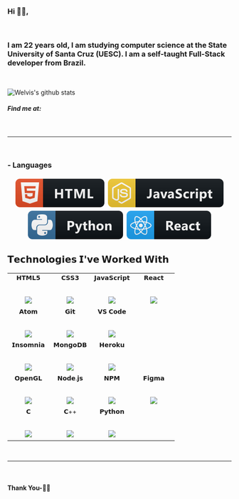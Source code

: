 ### Hi 🙋‍♂️,

<!--
**WelvisSS/WelvisSS** is a ✨ _special_ ✨ repository because its `README.md` (this file) appears on your GitHub profile.

Here are some ideas to get you started:

- 🔭 I’m currently working on ...
- 🌱 I’m currently learning ...
- 👯 I’m looking to collaborate on ...
- 🤔 I’m looking for help with ...
- 💬 Ask me about ...
- 📫 How to reach me: ...
- 😄 Pronouns: ...
- ⚡ Fun fact: ...
-->

<br />


### I am 22 years old, I am studying computer science at the State University of Santa Cruz (UESC). I am a self-taught Full-Stack developer from Brazil.
<br />

![Welvis's github stats](https://github-readme-stats.vercel.app/api?username=WelvisSS&show_icons=true&title_color=fff&icon_color=79ff97&text_color=9f9f9f&bg_color=151515)
<h5>Find me at:</h5>

<br />

*************

<br />

### - Languages

<p align="center">
 <img src="https://raw.githubusercontent.com/8bithemant/8bithemant/master/svg/dev/languages/html.svg" alt="Twitter" style="vertical-align:top; margin:4px"><img src="https://raw.githubusercontent.com/8bithemant/8bithemant/master/svg/dev/languages/js.svg" alt="Twitter" style="vertical-align:top; margin:4px"><img src="https://raw.githubusercontent.com/8bithemant/8bithemant/master/svg/dev/languages/python.svg" alt="Twitter" style="vertical-align:top; margin:4px"><img src="https://raw.githubusercontent.com/8bithemant/8bithemant/master/svg/dev/frameworks/react.svg" alt="Twitter" style="vertical-align:top; margin:4px">
</p>

## 𝗧𝗲𝗰𝗵𝗻𝗼𝗹𝗼𝗴𝗶𝗲𝘀 𝗜'𝘃𝗲 𝗪𝗼𝗿𝗸𝗲𝗱 𝗪𝗶𝘁𝗵

<table>
  <tbody>
    <tr valign="top">
      <td width="25%" align="center">
        <span>𝗛𝗧𝗠𝗟𝟱</span><br><br><br>
        <img height="64px" src="https://cdn.svgporn.com/logos/html-5.svg">
      </td>
      <td width="25%" align="center">
        <span>𝗖𝗦𝗦𝟯</span><br><br><br>
        <img height="64px" src="https://cdn.svgporn.com/logos/css-3.svg">
      </td>
      <td width="25%" align="center">
        <span>𝗝𝗮𝘃𝗮𝗦𝗰𝗿𝗶𝗽𝘁</span><br><br><br>
        <img height="64px" src="https://cdn.svgporn.com/logos/javascript.svg">
      </td>
      <td width="25%" align="center">
        <span>𝗥𝗲𝗮𝗰𝘁</span><br><br><br>
        <img height="64px" src="https://cdn.svgporn.com/logos/react.svg">
      </td>
    </tr>
    <tr valign="top">
      <td width="25%" align="center">
        <span>𝗔𝘁𝗼𝗺</span><br><br><br>
        <img height="64px" src="https://cdn.svgporn.com/logos/atom-icon.svg">
      </td>
      <td width="25%" align="center">
        <span>𝗚𝗶𝘁</span><br><br><br>
        <img height="64px" src="https://cdn.svgporn.com/logos/git-icon.svg">
      </td>
      <td width="25%" align="center">
        <span>𝗩𝗦 𝗖𝗼𝗱𝗲</span><br><br><br>
        <img height="64px" src="https://cdn.svgporn.com/logos/visual-studio-code.svg">
      </td>
    </tr>
    <tr valign="top">
      <td width="25%" align="center">
        <span>𝗜𝗻𝘀𝗼𝗺𝗻𝗶𝗮</span><br><br><br>
        <img height="64px" src="https://cdn.svgporn.com/logos/insomnia.svg">
      </td>
      <td width="25%" align="center">
        <span>𝗠𝗼𝗻𝗴𝗼𝗗𝗕</span><br><br><br>
        <img height="64px" src="https://cdn.svgporn.com/logos/mongodb.svg">
      </td>
      <td width="25%" align="center">
        <span>𝗛𝗲𝗿𝗼𝗸𝘂</span><br><br><br>
        <img height="64px" src="https://cdn.svgporn.com/logos/heroku-icon.svg">
      </td>
    </tr>
    <tr valign="top">
       <td width="25%" align="center">
         <span>𝗢𝗽𝗲𝗻𝗚𝗟</span><br><br><br>
         <img height="64px" src="https://cdn.svgporn.com/logos/opengl.svg">
       </td>
       <td width="25%" align="center">
         <span>𝗡𝗼𝗱𝗲.𝗷𝘀</span><br><br><br>
         <img height="64px" src="https://cdn.svgporn.com/logos/nodejs-icon.svg">
       </td>
       <td width="25%" align="center">
         <span>𝗡𝗣𝗠</span><br><br><br>
         <img height="64px" src="https://cdn.svgporn.com/logos/npm-icon.svg">
       </td>
       <td width="25%" align="center">
           <span>𝗙𝗶𝗴𝗺𝗮</span><br><br><br>
           <img height="64px" src="https://cdn.svgporn.com/logos/figma.svg">
         </td>
       </tr>
    <tr valign="top">       
       <td width="25%" align="center">
         <span>𝗖</span><br><br><br>
         <img height="64px" src="https://upload.wikimedia.org/wikipedia/commons/thumb/3/35/The_C_Programming_Language_logo.svg/564px-  The_C_Programming_Language_logo.svg.png">
       </td>
       <td width="25%" align="center">
         <span>𝗖++</span><br><br><br>
         <img height="64px" src="https://cdn.svgporn.com/logos/c-plusplus.svg">
       </td>
       <td width="25%" align="center">
         <span>𝗣𝘆𝘁𝗵𝗼𝗻</span><br><br><br>
         <img height="64px" src="https://cdn.svgporn.com/logos/python.svg">
       </td>
     </tr>
  </tbody>
</table>

<br />

*************

<br />

#### Thank You-🙏🏼
